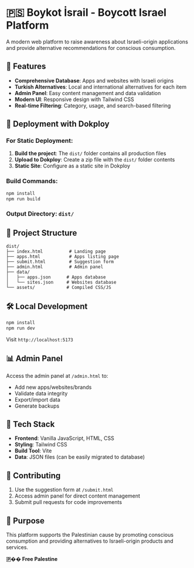 # 🇵🇸 Boykot İsrail - Boycott Israel Platform

A modern web platform to raise awareness about Israeli-origin applications and provide alternative recommendations for conscious consumption.

## 🌟 Features

- **Comprehensive Database**: Apps and websites with Israeli origins
- **Turkish Alternatives**: Local and international alternatives for each item
- **Admin Panel**: Easy content management and data validation
- **Modern UI**: Responsive design with Tailwind CSS
- **Real-time Filtering**: Category, usage, and search-based filtering

## 🚀 Deployment with Dokploy

### For Static Deployment:

1. **Build the project**: The `dist/` folder contains all production files
2. **Upload to Dokploy**: Create a zip file with the `dist/` folder contents
3. **Static Site**: Configure as a static site in Dokploy

### Build Commands:
```bash
npm install
npm run build
```

### Output Directory: `dist/`

## 📁 Project Structure

```
dist/
├── index.html          # Landing page
├── apps.html           # Apps listing page
├── submit.html         # Suggestion form
├── admin.html          # Admin panel
├── data/
│   ├── apps.json      # Apps database
│   └── sites.json     # Websites database
└── assets/            # Compiled CSS/JS
```

## 🛠️ Local Development

```bash
npm install
npm run dev
```

Visit `http://localhost:5173`

## 📊 Admin Panel

Access the admin panel at `/admin.html` to:
- Add new apps/websites/brands
- Validate data integrity
- Export/import data
- Generate backups

## 🔧 Tech Stack

- **Frontend**: Vanilla JavaScript, HTML, CSS
- **Styling**: Tailwind CSS
- **Build Tool**: Vite
- **Data**: JSON files (can be easily migrated to database)

## 📝 Contributing

1. Use the suggestion form at `/submit.html`
2. Access admin panel for direct content management
3. Submit pull requests for code improvements

## 🎯 Purpose

This platform supports the Palestinian cause by promoting conscious consumption and providing alternatives to Israeli-origin products and services.

**🇵�� Free Palestine** 